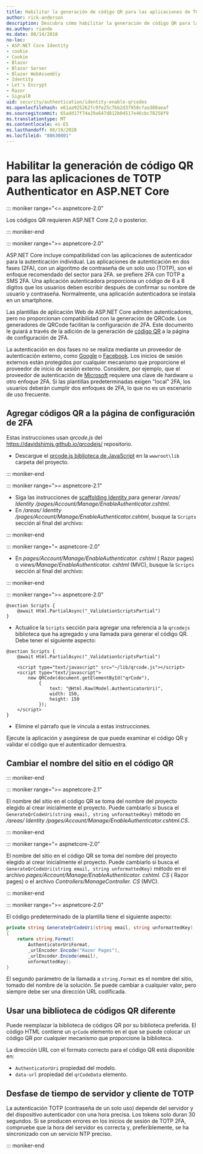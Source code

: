 ```yaml
---
title: Habilitar la generación de código QR para las aplicaciones de TOTP Authenticator en ASP.NET Core
author: rick-anderson
description: Descubra cómo habilitar la generación de código QR para las aplicaciones de TOTP Authenticator que funcionan con la autenticación de dos factores ASP.NET Core.
ms.author: riande
ms.date: 08/14/2018
no-loc:
- ASP.NET Core Identity
- cookie
- Cookie
- Blazor
- Blazor Server
- Blazor WebAssembly
- Identity
- Let's Encrypt
- Razor
- SignalR
uid: security/authentication/identity-enable-qrcodes
ms.openlocfilehash: e61aa925262fc9fe25c7bb2d37958cfaa308aeaf
ms.sourcegitcommit: 65add17f74a29a647d812b04517e46cbc78258f9
ms.translationtype: MT
ms.contentlocale: es-ES
ms.lasthandoff: 08/19/2020
ms.locfileid: "88630801"
---
```

# <a name="enable-qr-code-generation-for-totp-authenticator-apps-in-aspnet-core"></a>Habilitar la generación de código QR para las aplicaciones de TOTP Authenticator en ASP.NET Core

::: moniker range="<= aspnetcore-2.0"

Los códigos QR requieren ASP.NET Core 2,0 o posterior.

::: moniker-end

::: moniker range=">= aspnetcore-2.0"

ASP.NET Core incluye compatibilidad con las aplicaciones de autenticador para la autenticación individual. Las aplicaciones de autenticación en dos fases (2FA), con un algoritmo de contraseña de un solo uso (TOTP), son el enfoque recomendado del sector para 2FA. se prefiere 2FA con TOTP a SMS 2FA. Una aplicación autenticadora proporciona un código de 6 a 8 dígitos que los usuarios deben escribir después de confirmar su nombre de usuario y contraseña. Normalmente, una aplicación autenticadora se instala en un smartphone.

Las plantillas de aplicación Web de ASP.NET Core admiten autenticadores, pero no proporcionan compatibilidad con la generación de QRCode. Los generadores de QRCode facilitan la configuración de 2FA. Este documento le guiará a través de la adición de la generación de [código QR](https://wikipedia.org/wiki/QR_code) a la página de configuración de 2FA.

La autenticación en dos fases no se realiza mediante un proveedor de autenticación externo, como [Google](xref:security/authentication/google-logins) o [Facebook](xref:security/authentication/facebook-logins). Los inicios de sesión externos están protegidos por cualquier mecanismo que proporcione el proveedor de inicio de sesión externo. Considere, por ejemplo, que el proveedor de autenticación de [Microsoft](xref:security/authentication/microsoft-logins) requiere una clave de hardware u otro enfoque 2FA. Si las plantillas predeterminadas exigen "local" 2FA, los usuarios deberán cumplir dos enfoques de 2FA, lo que no es un escenario de uso frecuente.

## <a name="adding-qr-codes-to-the-2fa-configuration-page"></a>Agregar códigos QR a la página de configuración de 2FA

Estas instrucciones usan *qrcode.js* del https://davidshimjs.github.io/qrcodejs/ repositorio.

* Descargue el [qrcode.js biblioteca de JavaScript](https://davidshimjs.github.io/qrcodejs/) en la `wwwroot\lib` carpeta del proyecto.

::: moniker-end

::: moniker range=">= aspnetcore-2.1"

* Siga las instrucciones de [scaffolding Identity ](xref:security/authentication/scaffold-identity) para generar */areas/ Identity /pages/Account/Manage/EnableAuthenticator.cshtml*.
* En */areas/ Identity /pages/Account/Manage/EnableAuthenticator.cshtml*, busque la `Scripts` sección al final del archivo:

::: moniker-end

::: moniker range="= aspnetcore-2.0"

* En *pages/Account/Manage/EnableAuthenticator. cshtml* ( Razor pages) o *views/Manage/EnableAuthenticator. cshtml* (MVC), busque la `Scripts` sección al final del archivo:

::: moniker-end

::: moniker range=">= aspnetcore-2.0"

```cshtml
@section Scripts {
    @await Html.PartialAsync("_ValidationScriptsPartial")
}
```

* Actualice la `Scripts` sección para agregar una referencia a la `qrcodejs` biblioteca que ha agregado y una llamada para generar el código QR. Debe tener el siguiente aspecto:

```cshtml
@section Scripts {
    @await Html.PartialAsync("_ValidationScriptsPartial")

    <script type="text/javascript" src="~/lib/qrcode.js"></script>
    <script type="text/javascript">
        new QRCode(document.getElementById("qrCode"),
            {
                text: "@Html.Raw(Model.AuthenticatorUri)",
                width: 150,
                height: 150
            });
    </script>
}
```

* Elimine el párrafo que le vincula a estas instrucciones.

Ejecute la aplicación y asegúrese de que puede examinar el código QR y validar el código que el autenticador demuestra.

## <a name="change-the-site-name-in-the-qr-code"></a>Cambiar el nombre del sitio en el código QR

::: moniker-end

::: moniker range=">= aspnetcore-2.1"

El nombre del sitio en el código QR se toma del nombre del proyecto elegido al crear inicialmente el proyecto. Puede cambiarlo si busca el `GenerateQrCodeUri(string email, string unformattedKey)` método en */areas/ Identity /pages/Account/Manage/EnableAuthenticator.cshtml.CS*.

::: moniker-end

::: moniker range="= aspnetcore-2.0"

El nombre del sitio en el código QR se toma del nombre del proyecto elegido al crear inicialmente el proyecto. Puede cambiarlo si busca el `GenerateQrCodeUri(string email, string unformattedKey)` método en el archivo *pages/Account/Manage/EnableAuthenticator. cshtml. CS* ( Razor pages) o el archivo *Controllers/ManageController. CS* (MVC).

::: moniker-end

::: moniker range=">= aspnetcore-2.0"

El código predeterminado de la plantilla tiene el siguiente aspecto:

```csharp
private string GenerateQrCodeUri(string email, string unformattedKey)
{
    return string.Format(
        AuthenticatorUriFormat,
        _urlEncoder.Encode("Razor Pages"),
        _urlEncoder.Encode(email),
        unformattedKey);
}
```

El segundo parámetro de la llamada a `string.Format` es el nombre del sitio, tomado del nombre de la solución. Se puede cambiar a cualquier valor, pero siempre debe ser una dirección URL codificada.

## <a name="using-a-different-qr-code-library"></a>Usar una biblioteca de códigos QR diferente

Puede reemplazar la biblioteca de códigos QR por su biblioteca preferida. El código HTML contiene un `qrCode` elemento en el que se puede colocar un código QR por cualquier mecanismo que proporcione la biblioteca.

La dirección URL con el formato correcto para el código QR está disponible en:

* `AuthenticatorUri` propiedad del modelo.
* `data-url` propiedad del `qrCodeData` elemento.

## <a name="totp-client-and-server-time-skew"></a>Desfase de tiempo de servidor y cliente de TOTP

La autenticación TOTP (contraseña de un solo uso) depende del servidor y del dispositivo autenticador con una hora precisa. Los tokens solo duran 30 segundos. Si se producen errores en los inicios de sesión de TOTP 2FA, compruebe que la hora del servidor es correcta y, preferiblemente, se ha sincronizado con un servicio NTP preciso.

::: moniker-end
